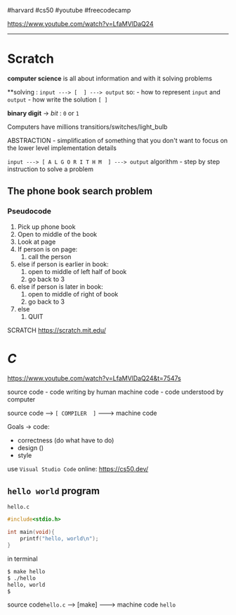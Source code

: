 #harvard #cs50 #youtube #freecodecamp 

https://www.youtube.com/watch?v=LfaMVlDaQ24

----------
# Scratch


**computer science** is all  about information and with it solving problems

**solving :
`input ---> [  ] ---> output`
so:
	- how to represent `input` and `output`
	- how write the solution `[ ]`

**binary digit** -> *bit* : `0` or `1`

Computers have millions transitiors/switches/light_bulb

ABSTRACTION - simplification of something that you don't want to focus on the lower level implementation details 


`input ---> [ A L G O R I T H M  ] ---> output`
algorithm - step by step instruction to solve a problem  


## The phone book search problem

### Pseudocode
1. Pick up phone book
2. Open to middle of the book
3. Look at page
4. If person is on page:
	1. call the person
5. else if person is earlier  in book:
	1. open to middle  of left  half of book
	2. go back to 3
6. else if person is later in book:
	1. open to middle of right of book
	2. go back to 3
7. else
	1. QUIT

SCRATCH
https://scratch.mit.edu/


# *C*
https://www.youtube.com/watch?v=LfaMVlDaQ24&t=7547s

source code - code writing by human
machine code - code understood by computer

source code -->  `[ COMPILER  ]` ---> machine code

Goals -> code:
- correctness (do what have to do)
- design ()
- style

use `Visual Studio Code`
online: https://cs50.dev/

## `hello world` program
`hello.c`
```c
#include<stdio.h>

int main(void){
    printf("hello, world\n");
}
```

in terminal
```bash
$ make hello
$ ./hello
hello, world
$ 
```
source code`hello.c` --> [make] ---> machine code `hello`


















